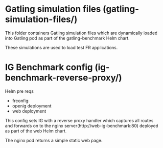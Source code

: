 # Gatling simulation files (gatling-simulation-files/)

This folder containers Gatling simulation files which are dynamically loaded into Gatling pod as part of the gatling-benchmark Helm chart.

These simulations are used to load test FR applications.

# IG Benchmark config (ig-benchmark-reverse-proxy/)

Helm pre reqs
* frconfig
* openig deployment
* web deployment

This config sets IG with a reverse proxy handler which captures all routes and forwards on to the nginx server(http://web-ig-benchmark:80) deployed as part of the web Helm chart.

The nginx pod returns a simple static web page.